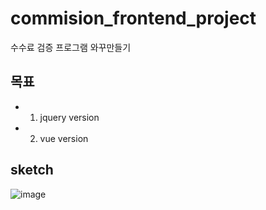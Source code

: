 # commision_frontend_project
수수료 검증 프로그램 와꾸만들기


## 목표
- 1. jquery version
- 2. vue version

## sketch
![image](https://user-images.githubusercontent.com/21155325/55277382-dea7da00-5342-11e9-812f-7fb94e2a5115.png)

